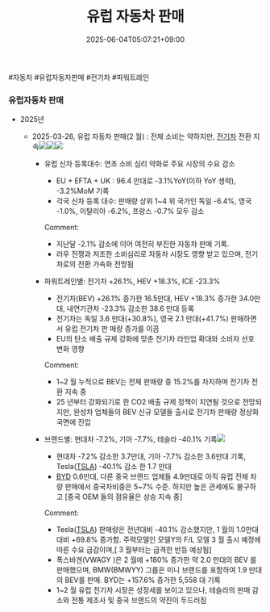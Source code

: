 ﻿---
title: "유럽 자동차 판매"
date: 2025-06-04T05:07:21+09:00
lastmod: 2025-06-04T05:07:21+09:00
type: docs
sidebar:
  open: true
weight: 3
---
<div style="display:none">
  <meta property="article:published_time" content="2025-06-03T20:07:21Z" />
  <meta property="article:modified_time" content="2025-06-03T20:07:21Z" />
</div>
#자동차 #유럽자동차판매 #전기차 #파워트레인

### 유럽자동차 판매

- 2025년
	- 2025-03-26, 유럽 자동차 판매(2 월) : 전체 소비는 약하지만, [전기차](/industry-study/2산업자동차-산업전기차/) 전환 지속![](Pasted%20image%2020250327164120.png)![](Pasted%20image%2020250327164149.png)![](Pasted%20image%2020250327164205.png)
	  
		- 유럽 신차 등록대수: 연초 소비 심리 약화로 주요 시장의 수요 감소
			- EU + EFTA + UK : 96.4 만대로 -3.1%YoY(이하 YoY 생략), -3.2%MoM 기록
			- 각국 신차 등록 대수: 판매량 상위 1~4 위 국가인 독일 -6.4%, 영국 -1.0%, 이탈리아 -6.2%, 프랑스 -0.7% 모두 감소
			  
			Comment:
			- 지난달 -2.1% 감소에 이어 여전히 부진한 자동차 판매 기록.
			- 러우 전쟁과 저조한 소비심리로 자동차 시장도 영향 받고 있으며, 전기차로의 전환 가속화 전망됨
			  
		- 파워트레인별: 전기차 +26.1%, HEV +18.3%, ICE -23.3%
			- 전기차(BEV) +26.1% 증가한 16.5만대, HEV +18.3% 증가한 34.0만대, 내연기관차
			-23.3% 감소한 38.6 만대 등록
			- 전기차는 독일 3.6 만대(+30.8%), 영국 2.1 만대(+41.7%) 판매하면서 유럽 전기차 판
			매량 증가를 이끔
			- EU의 탄소 배출 규제 강화에 맞춘 전기차 라인업 확대와 소비자 선호 변화 영향
			  
			Comment:
			- 1~2 월 누적으로 BEV는 전체 판매량 중 15.2%를 차지하며 전기차 전환 지속 중
			- 25 년부터 강화되기로 한 CO2 배출 규제 정책이 지연될 것으로 전망되지만, 완성차 업체들의 BEV 신규 모델들 출시로 전기차 판매량 정상화 국면에 진입
			  
		- 브랜드별: 현대차 -7.2%, 기아 -7.7%, 테슬라 -40.1% 기록![](Pasted%20image%2020250327164324.png)
			- 현대차 -7.2% 감소한 3.7만대, 기아 -7.7% 감소한 3.6만대 기록, Tesla([TSLA](/company-analysis/tsla/)) -40.1% 감소
			한 1.7 만대
			- [BYD](/company-analysis/byd/) 0.6만대, 다른 중국 브랜드 업체들 4.9만대로 아직 유럽 전체 차량 판매에서 중국차비중은 5~7% 수준. 하지만 높은 관세에도 불구하고 [중국 OEM 들의 점유율은 상승 지속 중]
			  
			Comment:
			- Tesla([TSLA](/company-analysis/tsla/)) 판매량은 전년대비 -40.1% 감소했지만, 1 월의 1.0만대 대비 +69.8% 증가함. 주력모델인 모델Y의 F/L 모델 3 월 출시 예정에 따른 수요 급감이며,[ 3 월부터는 급격한 반등 예상됨]
			- 폭스바겐(VWAGY )은 2 월에 +180% 증가한 약 2.0 만대의 BEV 를 판매했으며, BMW(BMWYY) 그룹은 미니 브랜드를 포함하여 1.9 만대의 BEV를 판매. BYD는 +157.6% 증가한 5,558 대 기록
			- 1~2 월 유럽 전기차 시장은 성장세를 보이고 있으나, 테슬라의 판매 감소와 전통 제조사 및 중국 브랜드의 약진이 두드러짐
